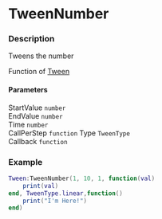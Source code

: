 # TweenNumber
### Description
Tweens the number

Function of [Tween](../../)

#### Parameters
StartValue `number`  
EndValue `number`  
Time `number`  
CallPerStep `function`
Type `TweenType`  
Callback `function`

### Example
```lua
Tween:TweenNumber(1, 10, 1, function(val) 
    print(val)
end, TweenType.linear,function()
    print("I'm Here!")
end)
```
